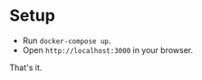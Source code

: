 # Setup #

+  Run `docker-compose up`. 
+  Open `http://localhost:3000` in your browser.

That's it.
